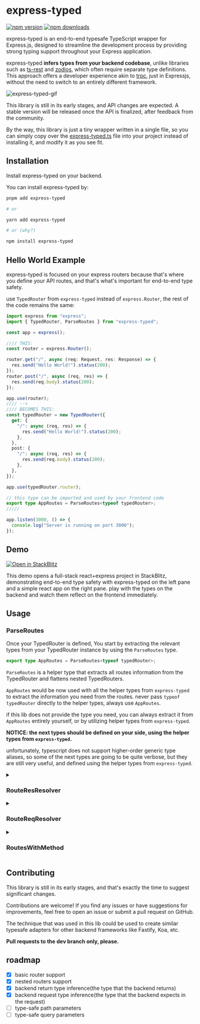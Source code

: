 # express-typed

[![npm version](https://badge.fury.io/js/express-typed.svg)](https://www.npmjs.com/package/express-typed)
[![npm downloads](https://img.shields.io/npm/dm/express-typed.svg)](https://www.npmjs.com/package/express-typed)

express-typed is an end-to-end typesafe TypeScript wrapper for Express.js, designed to streamline the development process by providing strong typing support throughout your Express application.

express-typed **infers types from your backend codebase**, unlike libraries such as [ts-rest](https://ts-rest.com/) and [zodios](https://www.zodios.org/), which often require separate type definitions. This approach offers a developer experience akin to [trpc](https://trpc.io/), just in Expressjs, without the need to switch to an entirely different framework.

![express-typed-gif](https://github.com/Eliav2/express-typed/assets/47307889/9c8d9406-73b8-4932-8312-282c9e56988d)

This library is still in its early stages, and API changes are expected. A stable version will be released once the API is finalized, after feedback from the community.

By the way, this library is just a tiny wrapper written in a single file, so you can simply copy over the [express-typed.ts](https://github.com/Eliav2/express-typed/blob/main/packages/express-typed/src/express-typed.ts) file into your project instead of installing it, and modify it as you see fit.

## Installation

Install express-typed on your backend.

You can install express-typed by:

```bash
pnpm add express-typed

# or

yarn add express-typed

# or (why?)

npm install express-typed
```

## Hello World Example

express-typed is focused on your express routers because that's where you define your API routes, and that's what's important for end-to-end type safety.

use `TypedRouter` from `express-typed` instead of `express.Router`, the rest of the code remains the same:

```typescript
import express from "express";
import { TypedRouter, ParseRoutes } from "express-typed";

const app = express();

//// THIS:
const router = express.Router();

router.get("/", async (req: Request, res: Response) => {
  res.send("Hello World!").status(200);
});
router.post("/", async (req, res) => {
  res.send(req.body).status(200);
});

app.use(router);
//// -->
//// BECOMES THIS:
const typedRouter = new TypedRouter({
  get: {
    "/": async (req, res) => {
      res.send("Hello World!").status(200);
    },
  },
  post: {
    "/": async (req, res) => {
      res.send(req.body).status(200);
    },
  },
});

app.use(typedRouter.router);

// this type can be imported and used by your frontend code
export type AppRoutes = ParseRoutes<typeof typedRouter>;
/////

app.listen(3000, () => {
  console.log("Server is running on port 3000");
});
```

## Demo

[![Open in StackBlitz](https://developer.stackblitz.com/img/open_in_stackblitz.svg)](https://stackblitz.com/github/Eliav2/express-typed/tree/main?startScript=start-demo&file=examples/fullstack_react_express-typed/express-typed-demo/src/routes/index.routes.ts&file=examples/fullstack_react_express-typed/frontend-demo/src/App.tsx)

This demo opens a full-stack react+express project in StackBlitz, demonstrating end-to-end type safety with express-typed on the left pane and a simple react app on the right pane. play with the types on the backend and watch them reflect on the frontend immediately.

## Usage

### ParseRoutes

Once your TypedRouter is defined, You start by extracting the relevant types from your TypedRouter instance by using the `ParseRoutes` type.

```ts
export type AppRoutes = ParseRoutes<typeof typedRouter>;
```

`ParseRoutes` is a helper type that extracts all routes information from the TypedRouter and flattens nested TypedRouters.

`AppRoutes` would be now used with all the helper types from `express-typed` to extract the information you need from the routes. never pass `typeof typedRouter` directly to the helper types, always use `AppRoutes`.

if this lib does not provide the type you need, you can always extract it from `AppRoutes` entirely yourself, or by utilizing helper types from `express-typed`.

**NOTICE: the next types should be defined on your side, using the helper types from `express-typed`.**

unfortunately, typescript does not support higher-order generic type aliases, so some of the next types are going to be quite verbose, but they are still very useful, and defined using the helper types from `express-typed`.

<details>

<summary>

### RouteResResolver

</summary>

`RouteResResolver` is used to extract the response type from a specific route.

```ts
import { GetRouteResponseInfo, GetRouteResponseInfoHelper } from "express-typed";
//// RouteResResolver
export type RouteResResolver<
  Path extends keyof AppRoutes,
  Method extends keyof AppRoutes[Path],
  Info extends keyof GetRouteResponseInfoHelper<AppRoutes, Path, Method> | "body" = "body"
> = GetRouteResponseInfo<AppRoutes, Path, Method, Info>;
```

usage:

```ts
// get the response from the home page
// the info passed to res.send, res.json, or res.jsonp
type HomePageResponse = RouteResResolver<"/", "get">;
//   ^? "Hello World!"
```

by default, `RouteResResolver` would return the information passed to the `res.send`, to the `res.json` or to the `res.jsonp` functions in the route handler, but you can also extract other information like the status code, headers, etc.

```ts
// get specific info from the response (here, the status code)
type HomePageStatus = RouteResResolver<"/", "get", "status">;
//   ^? 200
```

then you can use these types on your frontend codebase to ensure type safety. for example using `axios` and `react-query`(from [here](/examples/fullstack_react_express-typed/frontend-demo/src/queries.ts)):

```ts
// queries.ts
import { useQuery } from "@tanstack/react-query";
import axios, { type AxiosStatic } from "axios";
import type { AppRoutes, RouteResResolver } from "your-backend-package/src/routes/index.routes";

// an hook to fetch response from server, for any possible method(GET, POST, PUT, DELETE)
export const useAppQuery = <Path extends keyof AppRoutes, Method extends Extract<keyof AxiosStatic, keyof AppRoutes[Path]>>(
  path: Path,
  method: Method
) => {
  return useQuery<RouteResResolver<Path, Method>>({
    queryKey: [path],
    queryFn: async () => {
      const res = await (axios as any)[method](`/api${path}`);
      return res.data as RouteResResolver<Path, Method>;
    },
  });
};
```

and usage(see [here](/examples/fullstack_react_express-typed/frontend-demo/src/App.tsx):

```tsx
import { useAppQuery } from "./queries";

function App() {
  const query = useAppQuery("/", "get");
  const data = query.data;
  //    ^? const query: UseQueryResult<"Hello world", Error>

  console.log("data", data);

  return <>{JSON.stringify(data)}</>;
}

export default App;
```

</details>

<details>

<summary>

### RouteReqResolver

</summary>

`RouteReqResolver` is defined on your side with the help of `GetRouteRequestHelper` and `GetRouteRequest`:

```ts
import { GetRouteRequestHelper, GetRouteRequest, TypedRouter } from "express-typed";

export type RouteReqResolver<
  Path extends keyof AppRoutes,
  Method extends keyof AppRoutes[Path],
  Info extends keyof GetRouteRequestHelper<AppRoutes, Path, Method> = Extract<keyof GetRouteRequestHelper<AppRoutes, Path, Method>, "body">
> = GetRouteRequest<AppRoutes, Path, Method, Info>;

const typedRouter = new TypedRouter({
  "/": {
    get: (req: TypedRequest<{ body: "bb"; query: "qq" }>, res) => {
      const body = req.body;
      const test = res.send("Home").status(200);
      return test;
    },
  },
});

type HomePageBody = RouteReqResolver<"/", "get">;
//   ^? "bb"
type HomePageQuery = RouteReqResolver<"/", "get", "query">;
//   ^? "qq"
```

example of using this info with react-query mutation(see [here](/examples/fullstack_react_express-typed/frontend-demo/src/mutations.ts)):

```ts
import { DefaultError, useMutation } from "@tanstack/react-query";
import axios from "axios";
import { AppRoutes, RouteReqResolver, RouteResResolver } from "express-typed-demo/src/routes/index.routes";

const useAppMutation = <Path extends keyof AppRoutes, Method extends keyof AppRoutes[Path]>(path: Path, method: Method) => {
  const mutation = useMutation<RouteResResolver<Path, Method>, DefaultError, RouteReqResolver<Path, Method>>({
    mutationKey: ["mutation", path, method],
    mutationFn: async () => {
      const res = await (axios as any)[method](`/api${path}`);
      return res.data as RouteResResolver<Path, Method>;
    },
  });
  return mutation;
};

// completly type safe
const testMutation = useAppMutation("/mutate", "post");
testMutation.mutate({ name: "test" });
```

</details>

<details>

<summary>

### RoutesWithMethod

</summary>

`RoutesWithMethod` is used to extract all the routes with a specific method from the routes object.

```ts
import { GetRoutesWithMethod, GetRouterMethods } from "express-typed";
//// RoutesWithMethod
export type RoutesWithMethod<Method extends GetRouterMethods<AppRoutes>> = GetRoutesWithMethod<AppRoutes, Method>;
```

usage(see [here](/examples/fullstack_react_express-typed/frontend-demo/src/queries.ts)):

```ts
// get all routes that have a "get" method, and their response types
type GetRoutes = RoutesWithMethod<"get">;
//   ^? type GetRoutes = { "/": "Hello world"};

// get all routes that have a "post" method, and their response types
type PostRoutes = RoutesWithMethod<"post">;
//   ^?  type GetRoutes = { "/": typeof req.body};
```

then in your frontend codebase, you can define the following react-query hooks:

```ts
import { useQuery } from "@tanstack/react-query";
import axios from "axios";
import type { RoutesWithMethod } from "express-typed-demo/src/routes/index.routes";

// an hook to fetch response from server, for GET method
type GetRoutes = RoutesWithMethod<"get">;
export const useAppGetQuery = <P extends keyof GetRoutes>(path: P) => {
  return useQuery<GetRoutes[P]>({
    queryKey: [path],
    queryFn: async () => {
      const res = await axios.get(`/api${path}`);
      return res.data as GetRoutes[P];
    },
  });
};

// an hook to fetch response from server, for POST method
type PostRoutes = RoutesWithMethod<"post">;
export const useAppPostQuery = <P extends keyof PostRoutes>(path: P) => {
  return useQuery<PostRoutes[P]>({
    queryKey: [path],
    queryFn: async () => {
      const res = await axios.post(`/api${path}`);
      return res.data as PostRoutes[P];
    },
  });
};
```

</details>

## Contributing

This library is still in its early stages, and that's exactly the time to suggest significant changes.

Contributions are welcome! If you find any issues or have suggestions for improvements, feel free to open an issue or submit a pull request on GitHub.

The technique that was used in this lib could be used to create similar typesafe adapters for other backend frameworks like Fastify, Koa, etc.

**Pull requests to the dev branch only, please.**

## roadmap

- [x] basic router support
- [x] nested routers support
- [x] backend return type inference(the type that the backend returns)
- [x] backend request type inference(the type that the backend expects in the request)
- [ ] type-safe path parameters
- [ ] type-safe query parameters
